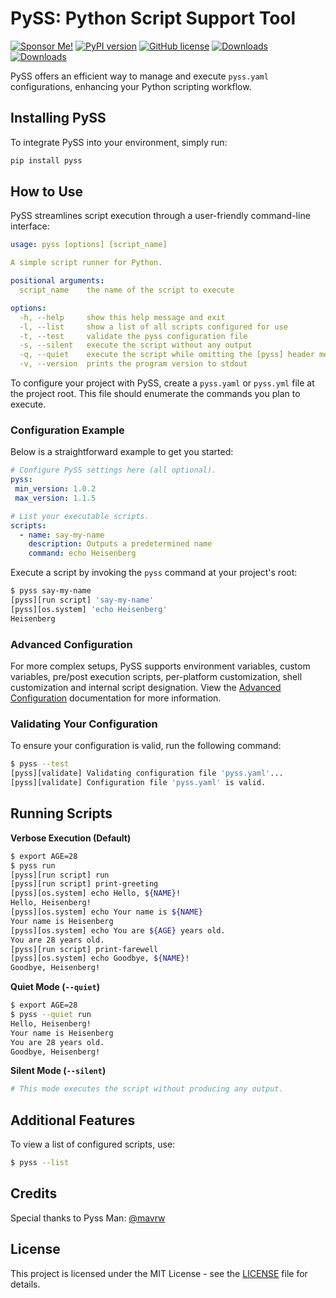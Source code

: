 # PySS: Python Script Support Tool

[![Sponsor Me!](https://img.shields.io/badge/%F0%9F%92%B8-Sponsor%20Me!-blue)](https://github.com/sponsors/nathan-fiscaletti)
[![PyPI version](https://badge.fury.io/py/pyss.svg)](https://badge.fury.io/py/pyss)
[![GitHub license](https://img.shields.io/github/license/nathan-fiscaletti/pyss.svg)](https://github.com/nathan-fiscaletti/pyss/blob/master/LICENSE)
[![Downloads](https://static.pepy.tech/badge/pyss)](https://pepy.tech/project/pyss)
[![Downloads](https://static.pepy.tech/badge/pyss/month)](https://pepy.tech/project/pyss)

PySS offers an efficient way to manage and execute `pyss.yaml` configurations, enhancing your Python scripting workflow.

## Installing PySS

To integrate PySS into your environment, simply run:

```bash
pip install pyss
```

## How to Use

PySS streamlines script execution through a user-friendly command-line interface:

```yaml
usage: pyss [options] [script_name]

A simple script runner for Python.

positional arguments:
  script_name    the name of the script to execute

options:
  -h, --help     show this help message and exit
  -l, --list     show a list of all scripts configured for use
  -t, --test     validate the pyss configuration file
  -s, --silent   execute the script without any output
  -q, --quiet    execute the script while omitting the [pyss] header messages
  -v, --version  prints the program version to stdout
```

To configure your project with PySS, create a `pyss.yaml` or `pyss.yml` file at the project root. This file should enumerate the commands you plan to execute.

### Configuration Example

Below is a straightforward example to get you started:

```yaml
# Configure PySS settings here (all optional).
pyss:
 min_version: 1.0.2
 max_version: 1.1.5

# List your executable scripts.
scripts:
  - name: say-my-name
    description: Outputs a predetermined name
    command: echo Heisenberg
```

Execute a script by invoking the `pyss` command at your project's root:

```bash
$ pyss say-my-name
[pyss][run script] 'say-my-name'
[pyss][os.system] 'echo Heisenberg'
Heisenberg
```

### Advanced Configuration

For more complex setups, PySS supports environment variables, custom variables, pre/post execution scripts, per-platform customization, shell customization and internal script designation. View the [Advanced Configuration](advanced.md) documentation for more information.

### Validating Your Configuration

To ensure your configuration is valid, run the following command:

```sh
$ pyss --test
[pyss][validate] Validating configuration file 'pyss.yaml'...
[pyss][validate] Configuration file 'pyss.yaml' is valid.
```

## Running Scripts

**Verbose Execution (Default)**

```sh
$ export AGE=28
$ pyss run
[pyss][run script] run
[pyss][run script] print-greeting
[pyss][os.system] echo Hello, ${NAME}!
Hello, Heisenberg!
[pyss][os.system] echo Your name is ${NAME}
Your name is Heisenberg
[pyss][os.system] echo You are ${AGE} years old.
You are 28 years old.
[pyss][run script] print-farewell
[pyss][os.system] echo Goodbye, ${NAME}!
Goodbye, Heisenberg!
```

**Quiet Mode (`--quiet`)**

```sh
$ export AGE=28
$ pyss --quiet run
Hello, Heisenberg!
Your name is Heisenberg
You are 28 years old.
Goodbye, Heisenberg!
```

**Silent Mode (`--silent`)**

```bash
# This mode executes the script without producing any output.
```

## Additional Features

To view a list of configured scripts, use:

```bash
$ pyss --list
```

## Credits

Special thanks to Pyss Man: [@mavrw](https://github.com/mavrw)

## License

This project is licensed under the MIT License - see the [LICENSE](LICENSE) file for details.